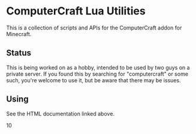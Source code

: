 # ComputerCraft Lua Utilities

This is a collection of scripts and APIs for the ComputerCraft addon for Minecraft.

## Status

This is being worked on as a hobby, intended to be used by two guys on a 
private server.  If you found this by searching for "computercraft" or some 
such, you're welcome to use it, but be aware that there may be issues.

## Using

See the HTML documentation linked above.

10
